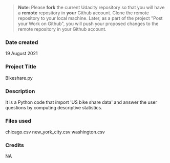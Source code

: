 >**Note**: Please **fork** the current Udacity repository so that you will have a **remote** repository in **your** Github account. Clone the remote repository to your local machine. Later, as a part of the project "Post your Work on Github", you will push your proposed changes to the remote repository in your Github account.

### Date created
19 August 2021
### Project Title
Bikeshare.py
### Description
It is a Python code that import 'US bike share data' and answer the user questions by computing descriptive statistics.

### Files used
chicago.csv
new_york_city.csv
washington.csv

### Credits
NA
